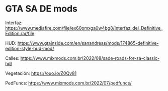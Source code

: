 # GTA SA DE mods

Interfaz: https://www.mediafire.com/file/ex60omxga0w4bg8/Interfaz_del_Definitive_Edition.rar/file

HUD: https://www.gtainside.com/en/sanandreas/mods/174865-definitive-edition-style-hud-mod/

Calles: https://www.mixmods.com.br/2022/08/sade-roads-for-sa-classic-hd/

Vegetación: https://ouo.io/Z0Qv81

PedFuncs: https://www.mixmods.com.br/2022/07/pedfuncs/
